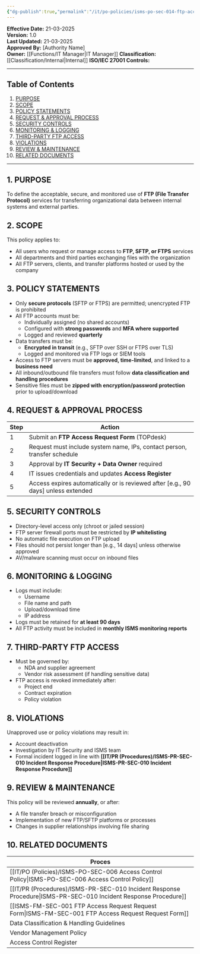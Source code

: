 ```yaml
---
{"dg-publish":true,"permalink":"/it/po-policies/isms-po-sec-014-ftp-access-policy/","tags":["policy","FTP"],"noteIcon":"lightbulb"}
---
```


**Effective Date:** 21-03-2025  
**Version:** 1.0  
**Last Updated:** 21-03-2025  
**Approved By:** [Authority Name]  
**Owner:** [[Functions/IT Manager\|IT Manager]]
**Classification:** [[Classification/Internal\|Internal]]
**ISO/IEC 27001 Controls:** 

---
## **Table of Contents**  
1. [PURPOSE](#purpose)  
2. [SCOPE](#scope)  
3. [POLICY STATEMENTS](#policy-statement)  
4. [REQUEST & APPROVAL PROCESS](#request-approval-process)  
5. [SECURITY CONTROLS](#security-controls)  
6. [MONITORING & LOGGING](#monitoring-logging)  
7. [THIRD-PARTY FTP ACCESS](#third-party-ftp-access)  
8. [VIOLATIONS](#violations)
9. [REVIEW & MAINTENANCE](#review-maintenance)
10. [RELATED DOCUMENTS](#related-documents)

---
## **1. PURPOSE**  
To define the acceptable, secure, and monitored use of **FTP (File Transfer Protocol)** services for transferring organizational data between internal systems and external parties.
## **2. SCOPE**
This policy applies to:
- All users who request or manage access to **FTP, SFTP, or FTPS** services
- All departments and third parties exchanging files with the organization
- All FTP servers, clients, and transfer platforms hosted or used by the company
## **3. POLICY STATEMENTS** 
- Only **secure protocols** (SFTP or FTPS) are permitted; unencrypted FTP is prohibited
- All FTP accounts must be:
    - Individually assigned (no shared accounts)
    - Configured with **strong passwords** and **MFA where supported**
    - Logged and reviewed **quarterly**
- Data transfers must be:
    - **Encrypted in transit** (e.g., SFTP over SSH or FTPS over TLS)
    - Logged and monitored via FTP logs or SIEM tools
- Access to FTP servers must be **approved, time-limited**, and linked to a **business need**
- All inbound/outbound file transfers must follow **data classification and handling procedures**
- Sensitive files must be **zipped with encryption/password protection** prior to upload/download
## **4. REQUEST & APPROVAL PROCESS**

| **Step** | **Action**                                                                        |
| -------- | --------------------------------------------------------------------------------- |
| 1        | Submit an **FTP Access Request Form** (TOPdesk)                                   |
| 2        | Request must include system name, IPs, contact person, transfer schedule          |
| 3        | Approval by **IT Security + Data Owner** required                                 |
| 4        | IT issues credentials and updates **Access Register**                             |
| 5        | Access expires automatically or is reviewed after [e.g., 90 days] unless extended |
## **5. SECURITY CONTROLS**  
- Directory-level access only (chroot or jailed session)
- FTP server firewall ports must be restricted by **IP whitelisting**
- No automatic file execution on FTP upload
- Files should not persist longer than [e.g., 14 days] unless otherwise approved
- AV/malware scanning must occur on inbound files
## **6. MONITORING & LOGGING**  
- Logs must include:
    - Username
    - File name and path
    - Upload/download time
    - IP address
- Logs must be retained for **at least 90 days**
- All FTP activity must be included in **monthly ISMS monitoring reports**

## **7. THIRD-PARTY FTP ACCESS**  
- Must be governed by:
    - NDA and supplier agreement
    - Vendor risk assessment (if handling sensitive data)
- FTP access is revoked immediately after:
    - Project end
    - Contract expiration
    - Policy violation
## **8. VIOLATIONS**
Unapproved use or policy violations may result in:
- Account deactivation
- Investigation by IT Security and ISMS team
- Formal incident logged in line with **[[IT/PR (Procedures)/ISMS-PR-SEC-010 Incident Response Procedure\|ISMS-PR-SEC-010 Incident Response Procedure]]**

## **9. REVIEW & MAINTENANCE**
This policy will be reviewed **annually**, or after:
- A file transfer breach or misconfiguration
- Implementation of new FTP/SFTP platforms or processes
- Changes in supplier relationships involving file sharing
## **10. RELATED DOCUMENTS**

| Proces                                              |
| --------------------------------------------------- |
| [[IT/PO (Policies)/ISMS-PO-SEC-006 Access Control Policy\|ISMS-PO-SEC-006 Access Control Policy]]           |
| [[IT/PR (Procedures)/ISMS-PR-SEC-010 Incident Response Procedure\|ISMS-PR-SEC-010 Incident Response Procedure]]     |
| [[ISMS-FM-SEC-001 FTP Access Request Request Form\|ISMS-FM-SEC-001 FTP Access Request Request Form]] |
| Data Classification & Handling Guidelines           |
| Vendor Management Policy                            |
| Access Control Register                             |








